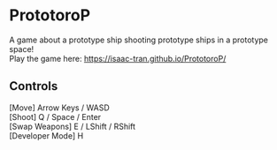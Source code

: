 # PrototoroP
 A game about a prototype ship shooting prototype ships in a prototype space!<br>
 Play the game here: https://isaac-tran.github.io/PrototoroP/

## Controls
[Move]		          Arrow Keys / WASD<br>
[Shoot]		         Q / Space / Enter<br>
[Swap Weapons]	   E / LShift / RShift<br>
[Developer Mode]	 H<br>
